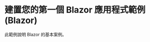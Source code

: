 # <a name="build-your-first-blazor-app-sample-blazor"></a>建置您的第一個 Blazor 應用程式範例 (Blazor)

此範例說明 Blazor 的基本案例。
